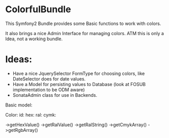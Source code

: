 ColorfulBundle
==============

This Symfony2 Bundle provides some Basic functions to work with colors.

It also brings a nice Admin Interface for managing colors. 
ATM this is only a Idea, not a working bundle. 

Ideas:
======

- Have a nice JquerySelector FormType for choosing colors, like DateSelector does for date values. 
- Have a Model for persisting values to Database (look at FOSUB implementation to be ODM aware)
- SonataAdmin class for use in Backends. 



Basic model: 

Color: 
  id: 
  hex: 
  ral:
  cymk: 
  
  
  ->getHexValue()
  ->getRalValue()
  ->getRalString()
  ->getCmykArray()
  ->getRgbArray()
  
  